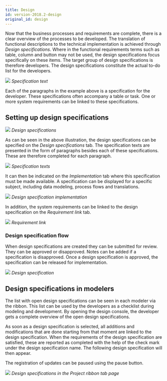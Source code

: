 ```yaml
---
title: Design
id: version-2018.2-design
original_id: design
---
```


Now that the business processes and requirements are complete, there is a clear overview of the processes to be developed. The translation of functional descriptions to the technical implementation is achieved through *Design specifications*. Where in the functional requirements terms such as table, column and button may not be used, the design specifications focus specifically on these items. The target group of design specifications is therefore developers. The design specifications constitute the actual to-do list for the developers.

![](assets/sf/image72.png)
*Specification text*

Each of the paragraphs in the example above is a specification for the developer. These specifications often accompany a table or task. One or more system requirements can be linked to these specifications.

## Setting up design specifications

![](assets/sf/image73.png)
*Design specifications*

As can be seen in the above illustration, the design specifications can be specified on the *Design specifications* tab. The specification texts are presented in the form of paragraphs besides each of these specifications. These are therefore completed for each paragraph.

![](assets/sf/image74.png)
*Specification texts*

It can then be indicated on the *Implementation* tab where this specification must be made available. A specification can be displayed for a specific subject, including data modeling, process flows and translations.

![](assets/sf/image75.png)
*Design specification implementation*

In addition, the system requirements can be linked to the design specification on the *Requirement link* tab.

![](assets/sf/image76.png)
*Requirement link*

### Design specification flow

When design specifications are created they can be submitted for review. They can be approved or disapproved. Notes can be added if a specification is disapproved. Once a design specification is approved, the specification can be released for implementation.

![](assets/sf/image77.png)
*Design specification*

## Design specifications in modelers

The list with open design specifications can be seen in each modeler via the ribbon. This list can be used by the developers as a checklist during modeling and development. By opening the design console, the developer gets a complete overview of the open design specifications.

As soon as a design specification is selected, all additions and modifications that are done starting from that moment are linked to the design specification. When the requirements of the design specification are satisfied, these are reported as completed with the help of the check mark under the design specification name. The following design specification will then appear.

The registration of updates can be paused using the pause button.

![](assets/sf/image78.png)
*Design specifications in the Project ribbon tab page*

